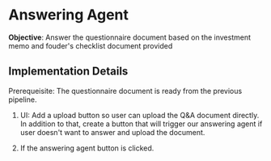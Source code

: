 # Answering Agent

**Objective**: Answer the questionnaire document based on the investment memo and fouder's checklist document provided

## Implementation Details

Prerequeisite: The questionnaire document is ready from the previous pipeline.

1. UI: Add a upload button so user can upload the Q&A document directly. In addition to that, create a button that will trigger our answering agent if user doesn't want to answer and upload the document.

1. If the answering agent button is clicked.
